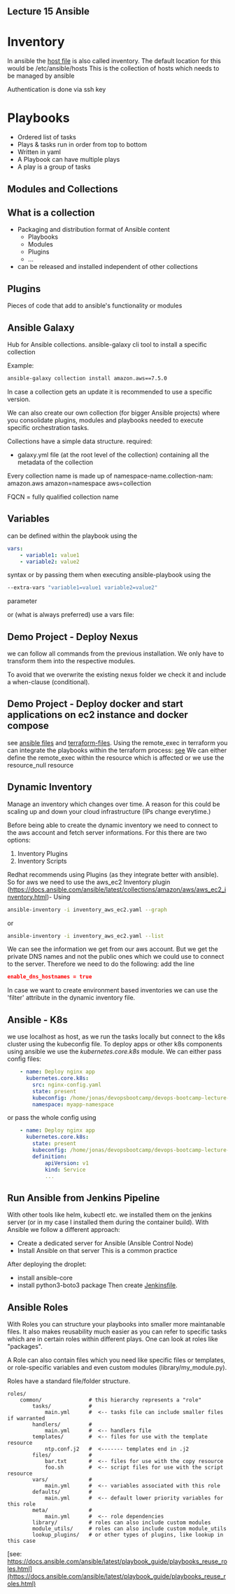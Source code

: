 ## Lecture 15 Ansible

# Inventory

In ansible the [host file](./first_ansible_usage/hosts) is also called inventory.
The default location for this would be /etc/ansible/hosts
This is the collection of hosts which needs to be managed by ansible

Authentication is done via ssh key

# Playbooks

* Ordered list of tasks 
* Plays & tasks run in order from top to bottom 
* Written in yaml 
* A Playbook can have multiple plays 
* A play is a group of tasks 


## Modules and Collections

## What is a collection

* Packaging and distribution format of Ansible content
    * Playbooks
    * Modules
    * Plugins
    * ...
* can be released and installed independent of other collections


## Plugins

Pieces of code that add to ansible's functionality or modules


## Ansible Galaxy

Hub for Ansible collections.
ansible-galaxy cli tool to install a specific collection

Example:
``` bash
ansible-galaxy collection install amazon.aws==7.5.0
```

In case a collection gets an update it is recommended to use a specific version.

We can also create our own collection (for bigger Ansible projects) where you consolidate plugins, modules and playbooks needed to execute specific orchestration tasks.

Collections have a simple data structure.
required:
* galaxy.yml file (at the root level of the collection) containing all the metadata of the collection

Every collection name is made up of namespace-name.collection-nam:
amazon.aws
amazon=namespace
aws=collection

FQCN = fully qualified collection name


## Variables
can be defined within the playbook using the 
``` yaml
vars:
    - variable1: value1
    - variable2: value2
```
syntax
or by passing them when executing ansible-playbook using the
``` bash
--extra-vars "variable1=value1 variable2=value2"
```
parameter

or (what is always preferred) use a vars file:



## Demo Project - Deploy Nexus

we can follow all commands from the previous installation.
We only have to transform them into the respective modules.

To avoid that we overwrite the existing nexus folder we check it and include a when-clause (conditional).


## Demo Project - Deploy docker and start applications on ec2 instance and docker compose
see [ansible files](./deploy-2-ec2-ansible/) and [terraform-files](./deploy-2-ec2-terraform/).
Using the remote_exec in terraform you can integrate the playbooks within the terraform process:
[see](./deploy-2-ec2-tf-ansible-integration/)
We can either define the remote_exec within the resource which is affected or we use the resource_null resource


## Dynamic Inventory
Manage an inventory which changes over time.
A reason for this could be scaling up and down your cloud infrastructure (IPs change everytime.)

Before being able to create the dynamic inventory we need to connect to the aws account and fetch server informations.
For this there are two options:

1. Inventory Plugins
2. Inventory Scripts

Redhat recommends using Plugins (as they integrate better with ansible).
So for aws we need to use the aws_ec2 Inventory plugin (https://docs.ansible.com/ansible/latest/collections/amazon/aws/aws_ec2_inventory.html)-
Using
```bash
ansible-inventory -i inventory_aws_ec2.yaml --graph
```
or
```bash
ansible-inventory -i inventory_aws_ec2.yaml --list
```
We can see the information we get from our aws account.
But we get the private DNS names and not the public ones which we could use to connect to the server.
Therefore we need to do the following:
add the line 
``` json
enable_dns_hostnames = true
```

In case we want to create environment based inventories we can use the 'filter' attribute in the dynamic inventory file.


## Ansible - K8s
we use localhost as host, as we run the tasks locally but connect to the k8s cluster using the kubeconfig file.
To deploy apps or other k8s components using ansible we use the *kubernetes.core.k8s* module.
We can either pass config files:
```yaml
    - name: Deploy nginx app
      kubernetes.core.k8s:
        src: nginx-config.yaml
        state: present
        kubeconfig: /home/jonas/devopsbootcamp/devops-bootcamp-lecture-12-tf-learn/kubeconfig_myapp-eks-cluster
        namespace: myapp-namespace
```
or pass the whole config using
```yaml
    - name: Deploy nginx app
      kubernetes.core.k8s:
        state: present
        kubeconfig: /home/jonas/devopsbootcamp/devops-bootcamp-lecture-12-tf-learn/kubeconfig_myapp-eks-cluster
        definition:
            apiVersion: v1
            kind: Service
            ...
```


## Run Ansible from Jenkins Pipeline
With other tools like helm, kubectl etc. we installed them on the jenkins server (or in my case I installed them during the container build).
With Ansible we follow a different approach:
* Create a dedicated server for Ansible (Ansible Control Node)
* Install Ansible on that server
This is a common practice

After deploying the droplet:
* install ansible-core
* install python3-boto3 package
Then create [Jenkinsfile](./ansible-jenkins/Jenkinsfile).
 

## Ansible Roles
With Roles you can structure your playbooks into smaller more maintanable files.
It also makes reusability much easier as you can refer to specific tasks which are in certain roles within different plays.
One can look at roles like "packages".

A Role can also contain files which you need like specific files or templates, or role-specific variables and even custom modules (library/my_module.py).

Roles have a standard file/folder structure.

```
roles/
    common/               # this hierarchy represents a "role"
        tasks/            #
            main.yml      #  <-- tasks file can include smaller files if warranted
        handlers/         #
            main.yml      #  <-- handlers file
        templates/        #  <-- files for use with the template resource
            ntp.conf.j2   #  <------- templates end in .j2
        files/            #
            bar.txt       #  <-- files for use with the copy resource
            foo.sh        #  <-- script files for use with the script resource
        vars/             #
            main.yml      #  <-- variables associated with this role
        defaults/         #
            main.yml      #  <-- default lower priority variables for this role
        meta/             #
            main.yml      #  <-- role dependencies
        library/          # roles can also include custom modules
        module_utils/     # roles can also include custom module_utils
        lookup_plugins/   # or other types of plugins, like lookup in this case
```
[see: https://docs.ansible.com/ansible/latest/playbook_guide/playbooks_reuse_roles.html](https://docs.ansible.com/ansible/latest/playbook_guide/playbooks_reuse_roles.html)